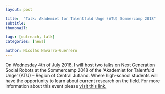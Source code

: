 ```yaml
---
layout: post

title:  "Talk: Akademiet for Talentfuld Unge (ATU) Sommercamp 2018"
subtitle: 
thumbnail: 

tags: [outreach, talk]
categories: [news]

author: Nicolás Navarro-Guerrero
---
```

On Wednesday 4th of July 2018, I will host two talks on Next Generation Social Robots at the Sommercamp 2018 of the 'Akademiet for Talentfuld Unge' (ATU) &ndash; Region of Central Jutland. Where high-school students will have the opportunity to learn about current research on the field. For more information about this event please <a href="https://www.atumidt.dk/" target="_blank">visit this link.</a>
<!--more-->


